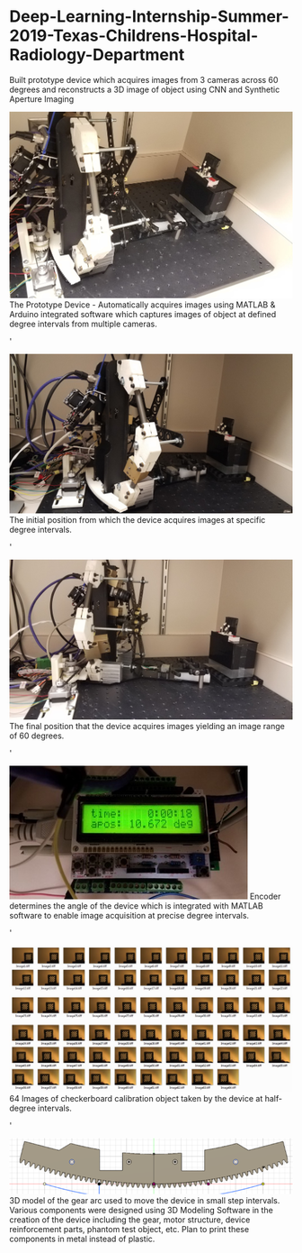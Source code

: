 # Deep-Learning-Internship-Summer-2019-Texas-Childrens-Hospital-Radiology-Department
Built prototype device which acquires images from 3 cameras across 60 degrees and reconstructs a 3D image of object using CNN and Synthetic Aperture Imaging

![alt text](Screenshots/Device.jpg "The Prototype Device - Automatically acquires Images using MATLAB & Arduino integrated software that controls the motor and captures images of object at defined degree intervals from multiple cameras")
The Prototype Device - Automatically acquires images using MATLAB & Arduino integrated software which captures images of object at defined degree intervals from multiple cameras.


'

![alt text](Screenshots/Device_Start_Point.jpg "The initial position from which the device acquires images at specific degree intervals")
The initial position from which the device acquires images at specific degree intervals.

'

![alt text](Screenshots/Device_End_Point.jpg "The final position that the device acquires images resulting in images captured across a range of 60 degrees.")
The final position that the device acquires images yielding an image range of 60 degrees.

'


![alt text](Screenshots/Encoder_Arduino_Determines_Angle.jpg "Encoder determines the angle of the device which is integrated with MATLAB software to enable image acquisition at precise degree intervals")
Encoder determines the angle of the device which is integrated with MATLAB software to enable image acquisition at precise degree intervals.

'

![alt text](Screenshots/Sample_Calibration_Imageset.jpg "64 Images of checkerboard calibration object taken by the device at half-degree intervals")
64 Images of checkerboard calibration object taken by the device at half-degree intervals.

'

![alt text](Screenshots/Arc_Design_3DModel.png "3D model of the gear arc used to move the device in small step intervals. Various components were designed using 3D Modeling Software in the creation of the device including the gear, motor structure, device reinforcement parts, phantom test object, etc. Plan to print these components in metal instead of plastic.")
3D model of the gear arc used to move the device in small step intervals. Various components were designed using 3D Modeling Software in the creation of the device including the gear, motor structure, device reinforcement parts, phantom test object, etc. Plan to print these components in metal instead of plastic.





